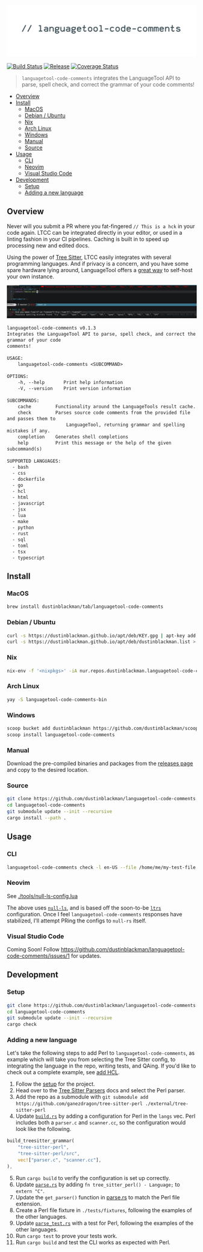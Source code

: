 ![languagetool-code-comments](.github/banner.jpg)

[![Build Status](https://img.shields.io/github/workflow/status/dustinblackman/languagetool-code-comments/ci?branch=main)](https://github.com/dustinblackman/languagetool-code-comments/actions)
[![Release](https://img.shields.io/github/v/release/dustinblackman/languagetool-code-comments)](https://github.com/dustinblackman/languagetool-code-comments/releases)
[![Coverage Status](https://coveralls.io/repos/github/dustinblackman/languagetool-code-comments/badge.svg?branch=main)](https://coveralls.io/github/dustinblackman/languagetool-code-comments?branch=main)

> `languagetool-code-comments` integrates the LanguageTool API to parse, spell check, and correct the grammar of your code comments!

- [Overview](#Overview)
- [Install](#Install)
  - [MacOS](#macos)
  - [Debian / Ubuntu](#debian--ubuntu)
  - [Nix](#nix)
  - [Arch Linux](#arch-linux)
  - [Windows](#windows)
  - [Manual](#manual)
  - [Source](#source)
- [Usage](#Usage)
  - [CLI](#cli)
  - [Neovim](#neovim)
  - [Visual Studio Code](#visual-studio-code)
- [Development](#Development)
  - [Setup](#setup)
  - [Adding a new language](#adding-a-new-language)

## Overview

Never will you submit a PR where you fat-fingered `// This is a hck` in your code again. LTCC can be integrated directly in your editor, or used in a linting fashion in your CI pipelines. Caching is built in to speed up processing new and edited docs.

Using the power of [Tree Sitter](https://tree-sitter.github.io/tree-sitter/#available-parsers), LTCC easily integrates with several programming languages. And if privacy is a concern, and you have some spare hardware lying around, LanguageTool offers a [great way](https://dev.languagetool.org/http-server) to self-host your own instance.

![screenshot](.github/screenshot.jpg)

<!-- command-help start -->

```
languagetool-code-comments v0.1.3
Integrates the LanguageTool API to parse, spell check, and correct the grammar of your code
comments!

USAGE:
    languagetool-code-comments <SUBCOMMAND>

OPTIONS:
    -h, --help       Print help information
    -V, --version    Print version information

SUBCOMMANDS:
    cache         Functionality around the LanguageTools result cache.
    check         Parses source code comments from the provided file and passes them to
                      LanguageTool, returning grammar and spelling mistakes if any.
    completion    Generates shell completions
    help          Print this message or the help of the given subcommand(s)

SUPPORTED LANGUAGES:
  - bash
  - css
  - dockerfile
  - go
  - hcl
  - html
  - javascript
  - jsx
  - lua
  - make
  - python
  - rust
  - sql
  - toml
  - tsx
  - typescript
```

<!-- command-help end -->

## Install

### MacOS

```sh
brew install dustinblackman/tab/languagetool-code-comments
```

### Debian / Ubuntu

```sh
curl -s https://dustinblackman.github.io/apt/deb/KEY.gpg | apt-key add -
curl -s https://dustinblackman.github.io/apt/deb/dustinblackman.list > /etc/apt/sources.list.d/dustinblackman.list
```

### Nix

```sh
nix-env -f '<nixpkgs>' -iA nur.repos.dustinblackman.languagetool-code-comments
```

### Arch Linux

```sh
yay -S languagetool-code-comments-bin
```

### Windows

```sh
scoop bucket add dustinblackman https://github.com/dustinblackman/scoop-bucket.git
scoop install languagetool-code-comments
```

### Manual

Download the pre-compiled binaries and packages from the [releases page](https://github.com/dustinblackman/languagetool-code-comments/releases) and
copy to the desired location.

### Source

```sh
git clone https://github.com/dustinblackman/languagetool-code-comments.git
cd languagetool-code-comments
git submodule update --init --recursive
cargo install --path .
```

## Usage

### CLI

```sh
languagetool-code-comments check -l en-US --file /home/me/my-test-file.rs
```

### Neovim

See [./tools/null-ls-config.lua](./tools/null-ls-config.lua)

The above uses [`null-ls`](https://github.com/jose-elias-alvarez/null-ls.nvim), and is based off the soon-to-be
[`ltrs`](https://github.com/jose-elias-alvarez/null-ls.nvim/pull/997) configuration. Once I feel `languagetool-code-comments` responses have stabilized, I'll attempt PRing the configs to `null-rs` itself.

### Visual Studio Code

Coming Soon! Follow https://github.com/dustinblackman/languagetool-code-comments/issues/1 for updates.

## Development

### Setup

```sh
git clone https://github.com/dustinblackman/languagetool-code-comments.git
cd languagetool-code-comments
git submodule update --init --recursive
cargo check
```

### Adding a new language

Let's take the following steps to add Perl to `languagetool-code-comments`, as example which will take you from selecting the Tree
Sitter config, to integrating the language in the repo, writing tests, and QAing. If you'd like to check out a complete example,
see [add HCL](https://github.com/dustinblackman/languagetool-code-comments/commit/4bbba4ceba9553a64a8c921afc61fc014987354a).

1. Follow the [setup](#setup) for the project.
2. Head over to the [Tree Sitter Parsers](https://tree-sitter.github.io/tree-sitter/#available-parsers) docs and select the Perl parser.
3. Add the repo as a submodule with `git submodule add https://github.com/ganezdragon/tree-sitter-perl ./external/tree-sitter-perl`
4. Update [`build.rs`](./build.rs) by adding a configuration for Perl in the `langs` vec. Perl includes both a `parser.c` and `scanner.cc`, so the configuration would look like the following.

```rust
build_treesitter_grammar(
    "tree-sitter-perl",
    "tree-sitter-perl/src",
    vec!["parser.c", "scanner.cc"],
),
```

5. Run `cargo build` to verify the configuration is set up correctly.
6. Update [`parse.rs`](./src/parse.rs) by adding `fn tree_sitter_perl() - Language;` to `extern "C"`.
7. Update the `get_parser()` function in [parse.rs](./src/parse.rs) to match the Perl file extension.
8. Create a Perl file fixture in `./tests/fixtures`, following the examples of the other languages.
9. Update [`parse_test.rs`](./src/parse_test.rs) with a test for Perl, following the examples of the other languages.
10. Run `cargo test` to prove your tests work.
11. Run `cargo build` and test the CLI works as expected with Perl.
